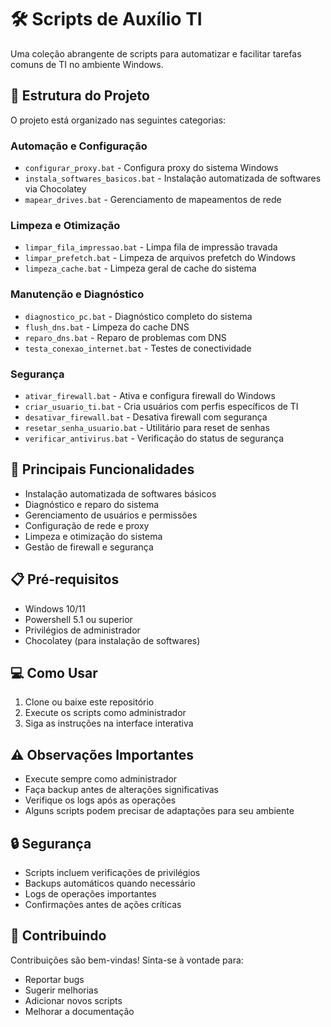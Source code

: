# 🛠️ Scripts de Auxílio TI

Uma coleção abrangente de scripts para automatizar e facilitar tarefas comuns de TI no ambiente Windows.

## 📂 Estrutura do Projeto

O projeto está organizado nas seguintes categorias:

### Automação e Configuração
- `configurar_proxy.bat` - Configura proxy do sistema Windows
- `instala_softwares_basicos.bat` - Instalação automatizada de softwares via Chocolatey
- `mapear_drives.bat` - Gerenciamento de mapeamentos de rede

### Limpeza e Otimização
- `limpar_fila_impressao.bat` - Limpa fila de impressão travada
- `limpar_prefetch.bat` - Limpeza de arquivos prefetch do Windows
- `limpeza_cache.bat` - Limpeza geral de cache do sistema

### Manutenção e Diagnóstico
- `diagnostico_pc.bat` - Diagnóstico completo do sistema
- `flush_dns.bat` - Limpeza do cache DNS
- `reparo_dns.bat` - Reparo de problemas com DNS
- `testa_conexao_internet.bat` - Testes de conectividade

### Segurança
- `ativar_firewall.bat` - Ativa e configura firewall do Windows 
- `criar_usuario_ti.bat` - Cria usuários com perfis específicos de TI
- `desativar_firewall.bat` - Desativa firewall com segurança
- `resetar_senha_usuario.bat` - Utilitário para reset de senhas
- `verificar_antivirus.bat` - Verificação do status de segurança

## 🚀 Principais Funcionalidades

- Instalação automatizada de softwares básicos
- Diagnóstico e reparo do sistema
- Gerenciamento de usuários e permissões
- Configuração de rede e proxy
- Limpeza e otimização do sistema
- Gestão de firewall e segurança

## 📋 Pré-requisitos

- Windows 10/11
- Powershell 5.1 ou superior
- Privilégios de administrador
- Chocolatey (para instalação de softwares)

## 💻 Como Usar

1. Clone ou baixe este repositório
2. Execute os scripts como administrador
3. Siga as instruções na interface interativa

## ⚠️ Observações Importantes

- Execute sempre como administrador
- Faça backup antes de alterações significativas
- Verifique os logs após as operações
- Alguns scripts podem precisar de adaptações para seu ambiente

## 🔒 Segurança

- Scripts incluem verificações de privilégios
- Backups automáticos quando necessário
- Logs de operações importantes
- Confirmações antes de ações críticas

## 🤝 Contribuindo

Contribuições são bem-vindas! Sinta-se à vontade para:
- Reportar bugs
- Sugerir melhorias
- Adicionar novos scripts
- Melhorar a documentação